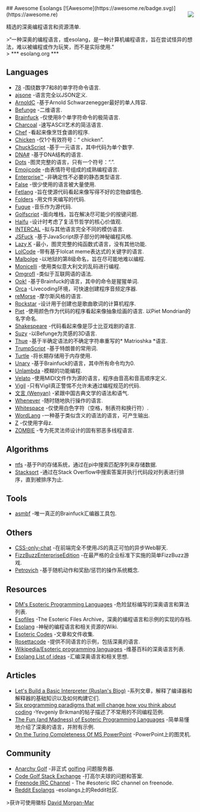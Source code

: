 <div class="github-widget" data-repo="angrykoala/awesome-esolangs"></div>
<script async src="https://pagead2.googlesyndication.com/pagead/js/adsbygoogle.js"></script><ins class="adsbygoogle" style="display:block" data-ad-client="ca-pub-6890694312814945" data-ad-slot="5473692530" data-ad-format="auto"  data-full-width-responsive="true"></ins><script>(adsbygoogle = window.adsbygoogle || []).push({});</script>
## Awesome Esolangs [![Awesome](https://awesome.re/badge.svg)](https://awesome.re)

<img src="https://raw.githubusercontent.com/angrykoala/awesome-esolangs/master/logo_piet.png" align="right">

精选的深奥编程语言和资源清单.


&gt;“一种深奥的编程语言，或esolang，是一种计算机编程语言，旨在尝试怪异的想法，难以被编程或作为玩笑，而不是实际使用.”  
&gt; *** esolang.org ***




## Languages

* [78](https://github.com/oatmealine/78) -围绕数字7和8的单字符命令语言.
* [ajsone](https://www.quaxio.com/ajsone) -语言完全以JSON定义.
* [ArnoldC](http://lhartikk.github.io/ArnoldC) -基于Arnold Schwarzenegger最好的单人阵容.
* [Befunge](https://esolangs.org/wiki/Befunge) -二维语言.
* [Brainfuck](https://esolangs.org/wiki/Brainfuck) -仅使用8个单字符命令的极简语言.
* [Charcoal](https://github.com/somebody1234/Charcoal) -速写ASCII艺术的简洁语言.
* [Chef](http://www.dangermouse.net/esoteric/chef.html) -看起来像烹饪食谱的程序.
* [Chicken](https://esolangs.org/wiki/Chicken) -仅1个有效符号：“ chicken”.
* [ChuckScript](https://github.com/angrykoala/chuckscript) -基于一元语言，其中代码为单个数字.
* [DNA#](https://esolangs.org/wiki/DNA-Sharp) -基于DNA结构的语言.
* [Dots](https://github.com/josconno/dots) -图灵完整的语言，只有一个符号：“.”.
* [Emojicode](http://www.emojicode.org) -由表情符号组成的成熟编程语言.
* [Enterprise™](https://github.com/joaomilho/Enterprise) -非确定性不必要的静态类型语言.
* [False](http://strlen.com/false-language) -很少使用的语言被大量使用.
* [Fetlang](https://github.com/Property404/fetlang) -旨在使源代码看起来像写得不好的恋物癖情色.
* [Folders](https://github.com/rottytooth/Folders) -用文件夹编写的代码.
* [Fugue](https://esolangs.org/wiki/Fugue) -音乐作为源代码.
* [Golfscript](http://www.golfscript.com/golfscript) -面向堆栈，旨在解决尽可能少的按键问题.
* [Haifu](http://www.dangermouse.net/esoteric/haifu.html) -设计时考虑了复活节哲学的核心价值观.
* [INTERCAL](http://www.catb.org/~esr/intercal/) -拟与其他语言完全不同的模仿语言.
* [JSFuck](https://github.com/aemkei/jsfuck) -基于JavaScript原子部分的神秘编程风格.
* [Lazy K](https://tromp.github.io/cl/lazy-k.html) -最小，图灵完整的纯函数式语言，没有其他功能.
* [LolCode](http://lolcode.org) -带有基于lolcat meme表达式的关键字的语言.
* [Malbolge](http://www.lscheffer.com/malbolge.shtml) -以地狱的第8级命名，旨在尽可能地难以编程.
* [Monicelli](https://github.com/esseks/monicelli) -使用类似意大利文的乱码进行编程.
* [Omgrofl](https://esolangs.org/wiki/Omgrofl) -类似于互联网语的语法.
* [Ook!](http://www.dangermouse.net/esoteric/ook.html) -基于Brainfuck的语言，其中的命令是猩猩单词.
* [Orca](https://hundredrabbits.itch.io/orca) -Livecoding环境，可快速创建程序音频定序器.
* [reMorse](http://esolangs.org/wiki/reMorse) -摩尔斯风格的语言.
* [Rockstar](https://github.com/dylanbeattie/rockstar) -设计用于创建也是歌曲歌词的计算机程序.
* [Piet](http://www.dangermouse.net/esoteric/piet.html)  -使用颜色作为代码的程序看起来像抽象绘画的语言.  以Piet Mondrian的名字命名.
* [Shakespeare](http://shakespearelang.sourceforge.net) -代码看起来像是莎士比亚戏剧的语言.
* [Suzy](https://github.com/gvx/suzy) -以Befunge为灵感的3D语言.
* [Thue](https://github.com/jcolag/Thue) -基于半确定语法的不确定字符串重写的* Matrioshka *语言.
* [TrumpScript](https://github.com/samshadwell/TrumpScript) -基于特朗普的常用词.
* [Turtle](https://github.com/TypeMonkey/Turtle) -将长期存储用于内存使用.
* [Unary](https://esolangs.org/wiki/Unary) -基于Brainfuck的语言，其中所有命令均为0.
* [Unlambda](http://www.madore.org/~david/programs/unlambda) -模糊的功能编程.
* [Velato](http://velato.net) -使用MIDI文件作为源的语言，程序由音高和音高顺序定义.
* [Vigil](https://github.com/munificent/vigil) -只有Vigil真正警惕不允许未通过编程规范的代码.
* [文言 (Wenyan)](http://wenyan-lang.lingdong.works) -紧跟中国古典文学的语法和语气.
* [Whenever](http://www.dangermouse.net/esoteric/whenever.html) -随时随地执行操作的语言.
* [Whitespace](http://web.archive.org/web/20150623025348/http://compsoc.dur.ac.uk/whitespace) -仅使用白色字符（空格，制表符和换行符）.
* [WordLang](https://github.com/WilliamRagstad/WordLang) -一种基于类似含义的语法的语言，可产生输出.
* [Z](https://esolangs.org/wiki/Z) -仅使用字母z.
* [ZOMBIE](https://www.dangermouse.net/esoteric/zombie.html) -专为死灵法师设计的固有邪恶多线程语言.

## Algorithms

* [πfs](https://github.com/philipl/pifs) -基于Pi的存储系统，通过在pi中搜索匹配序列来存储数据.
* [Stacksort](https://gkoberger.github.io/stacksort) -通过在Stack Overflow中搜索答案并执行代码段对列表进行排序，直到被排序为止.

## Tools

* [asmbf](https://github.com/KrzysztofSzewczyk/asmbf) -唯一真正的Brainfuck汇编器工具包.

## Others

* [CSS-only-chat](https://github.com/kkuchta/css-only-chat) -在前端完全不使用JS的真正可怕的异步Web聊天.
* [FizzBuzzEnterpriseEdition](https://github.com/EnterpriseQualityCoding/FizzBuzzEnterpriseEdition) -在最严格的企业标准下实施的简单FizzBu​​zz游戏.
* [Petrovich](http://www.dangermouse.net/esoteric/petrovich.html) -基于随机动作和奖励/惩罚的操作系统概念.

## Resources

* [DM's Esoteric Programming Languages](http://www.dangermouse.net/esoteric) -危险鼠标编写的深奥语言和算法列表.
* [Esofiles](https://github.com/graue/esofiles) -The Esoteric Files Archive，深奥的编程语言和示例的实现的存档.
* [Esolang](https://esolangs.org) -神秘的编程语言和相关资源的Wiki.
* [Esoteric Codes](https://esoteric.codes) -文章和文件收集.
* [Rosettacode](http://rosettacode.org/wiki/Rosetta_Code) -提供不同语言的示例，包括深奥的语言.
* [Wikipedia/Esoteric programming languages](https://en.wikipedia.org/wiki/Esoteric_programming_language) -维基百科的深奥语言列表.
* [Esolang List of ideas](https://esolangs.org/wiki/List_of_ideas) -汇编深奥语言和相关思想.

## Articles

* [Let's Build a Basic Interpreter (Ruslan's Blog)](https://ruslanspivak.com/lsbasi-part1) -系列文章，解释了编译器和解释器的基础知识以及如何构建它们.
* [Six programming paradigms that will change how you think about coding](http://www.ybrikman.com/writing/2014/04/09/six-programming-paradigms-that-will) -Yevgeniy Brikman的帖子描述了不常用的不同编程范例.
* [The Fun (and Madness) of Esoteric Programming Languages](https://tomassetti.me/discovering-arcane-world-esoteric-programming-languages) -简单易懂地介绍了深奥的语言，并附有示例.
* [On the Turing Completeness Of MS PowerPoint](http://www.andrew.cmu.edu/user/twildenh/PowerPointTM/Paper.pdf) -PowerPoint上的图灵机.

## Community

* [Anarchy Golf](http://golf.shinh.org) -非正式 [golfing](https://en.wikipedia.org/wiki/Code_golf) 问题服务器.
* [Code Golf Stack Exchange](https://codegolf.stackexchange.com) -打高尔夫球的问题和答案.
* [Freenode IRC Channel](http://webchat.freenode.net/?channels=esoteric&uio=d4) - The #esoteric IRC channel on freenode.
* [Reddit Esolangs](https://www.reddit.com/r/esolangs) -esolangs上的Reddit社区.


&gt;获许可使用徽标 [David Morgan-Mar](http://www.dangermouse.net/esoteric/piet/samples.html)

